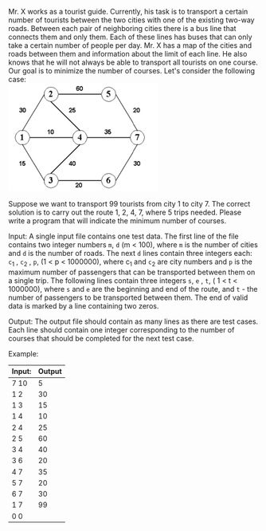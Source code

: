 Mr. X works as a tourist guide. Currently, his task is to transport a certain number of tourists between the two cities with one of the existing two-way roads. Between each pair of neighboring cities there is a bus line that connects them and only them. Each of these lines has buses that can only take a certain number of people per day. Mr. X has a map of the cities and roads between them and information about the limit of each line.
He also knows that he will not always be able to transport all tourists on one course. Our goal is to minimize the number of courses. Let's consider the following case:
<br>
![graph image](mst_assignment_p.png)

Suppose we want to transport 99 tourists from city 1 to city 7. The correct solution is to carry out the route 1, 2, 4, 7, where 5 trips needed. Please
write a program that will indicate the minimum number of courses.

Input:
A single input file contains one test data. The first line of the file contains two integer numbers `m`, `d` (m < 100), where `m` is the number of cities and `d` is the number of roads. The next `d` lines contain three integers each: `c`<sub>1</sub> , `c`<sub>2</sub> , `p`, (1 < p < 1000000), where c<sub>1</sub> and `c`<sub>2</sub> are city numbers and `p` is the maximum number of passengers that can be transported between them on a single trip. The following lines contain three integers `s`, `e` , `t`, ( 1 < t < 1000000), where `s` and `e` are the beginning and end of the route, and `t` - the number of passengers to be transported between them. The end of valid data is marked by a line containing two zeros.

Output:
The output file should contain as many lines as there are test cases. Each line should contain one integer corresponding to the number of courses that should be completed for the next test case.

Example:

| Input: | Output|
|---|---|
|7 10| 5|
|1 2| 30|
|1 3| 15|
|1 4| 10|
|2 4| 25|
|2 5| 60|
|3 4| 40|
|3 6| 20|
|4 7| 35|
|5 7| 20|
|6 7| 30|
|1 7| 99|
|0 0| |


